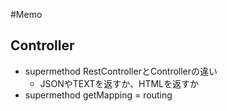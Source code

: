 #Memo

## Controller
- supermethod RestControllerとControllerの違い
  - JSONやTEXTを返すか、HTMLを返すか
- supermethod getMapping = routing